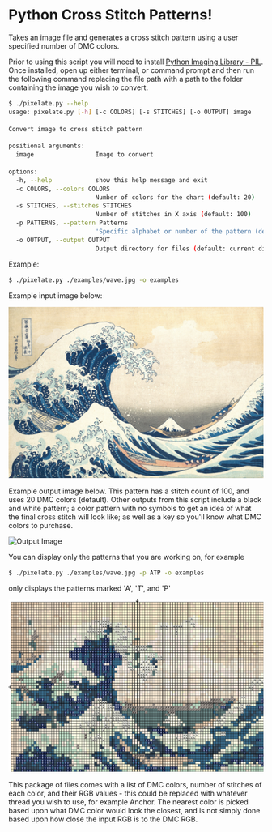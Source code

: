 # Python Cross Stitch Patterns!
Takes an image file and generates a cross stitch pattern using a user specified number of DMC colors.

Prior to using this script you will need to install [Python Imaging Library - PIL](http://www.pythonware.com/products/pil/). 
Once installed, open up either terminal, or command prompt and then run the following command replacing the file path with a 
path to the folder containing the image you wish to convert.


```bash
$ ./pixelate.py --help
usage: pixelate.py [-h] [-c COLORS] [-s STITCHES] [-o OUTPUT] image

Convert image to cross stitch pattern

positional arguments:
  image                 Image to convert

options:
  -h, --help            show this help message and exit
  -c COLORS, --colors COLORS
                        Number of colors for the chart (default: 20)
  -s STITCHES, --stitches STITCHES
                        Number of stitches in X axis (default: 100)
  -p PATTERNS, --pattern Patterns
                        'Specific alphabet or number of the pattern (default: all patterns)'
  -o OUTPUT, --output OUTPUT
                        Output directory for files (default: current directory)
```

 Example:
 ```bash
 $ ./pixelate.py ./examples/wave.jpg -o examples
 ```

 Example input image below:
 
 ![Input Image](./examples/wave.jpg?raw=true)
 
Example output image below. This pattern has a stitch count of 100, and uses 20 DMC colors (default). Other outputs from this script include a black and white pattern; a color pattern with no symbols to get an idea of what the final cross stitch will look like; as well as a key so you'll know what DMC colors to purchase.

 ![Output Image](./examples/wave_col_sym.jpg?raw=true)

You can display only the patterns that you are working on, for example

 ```bash
 $ ./pixelate.py ./examples/wave.jpg -p ATP -o examples
 ```

only displays the patterns marked 'A', 'T', and 'P'

 ![Output Image](./examples/wave_col_sym_ATP.jpg?raw=true)
 
 This package of files comes with a list of DMC colors, number of stitches of each color, and their RGB values - this could be replaced with whatever thread you wish to use, for example Anchor. The nearest color is picked based upon what DMC color would look the closest, and is not simply done based upon how close the input RGB is to the DMC RGB.


